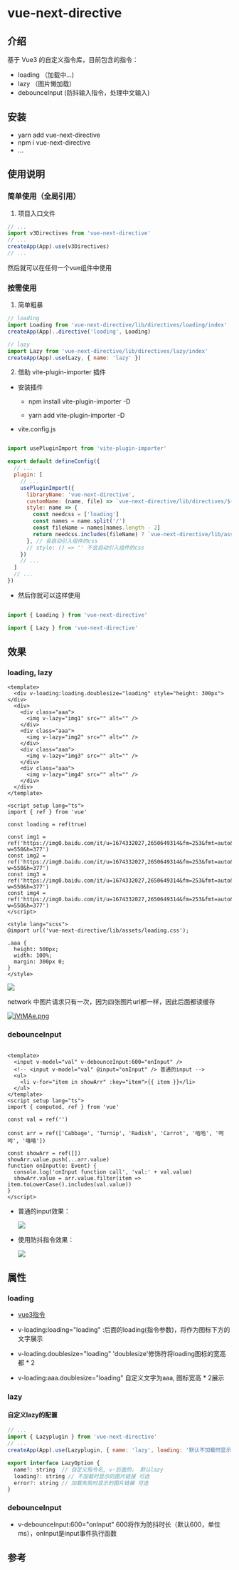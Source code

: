 # vue-next-directive

## 介绍

基于 Vue3 的自定义指令库，目前包含的指令：

- loading （加载中...)
- lazy （图片懒加载）
- debounceInput (防抖输入指令，处理中文输入)

## 安装

- yarn add vue-next-directive
- npm i vue-next-directive
- ...

## 使用说明

### 简单使用（全局引用）

1. 项目入口文件

```js
// ...
import v3Directives from 'vue-next-directive'
// ...
createApp(App).use(v3Directives)
// ...
```
然后就可以在任何一个vue组件中使用

### 按需使用

1. 简单粗暴
```js
// loading
import Loading from 'vue-next-directive/lib/directives/loading/index'
createApp(App)..directive('loading', Loading)

// lazy
import Lazy from 'vue-next-directive/lib/directives/lazy/index'
createApp(App).use(Lazy, { name: 'lazy' })

```

2. 借助 vite-plugin-importer 插件

- 安装插件

  - npm install vite-plugin-importer -D

  - yarn add vite-plugin-importer -D

- vite.config.js

```js

import usePluginImport from 'vite-plugin-importer'

export default defineConfig({
  // ...
  plugin: [
    // ...
    usePluginImport({
      libraryName: 'vue-next-directive',
      customName: (name, file) => `vue-next-directive/lib/directives/${name.toLowerCase()}/index`,
      style: name => {
        const needcss = ['loading']
        const names = name.split('/')
        const fileName = names[names.length - 2]
        return needcss.includes(fileName) ? `vue-next-directive/lib/assets/${fileName}.css` : ''
      }, // 会自动引入组件的css
      // style: () => '' 不会自动引入组件的css
    })
    // ...
  ]
  // ...
})

```

- 然后你就可以这样使用

```js

import { Loading } from 'vue-next-directive'

import { Lazy } from 'vue-next-directive'

```
## 效果

### loading, lazy

```vue
<template>
  <div v-loading:loading.doublesize="loading" style="height: 300px"></div>
  <div>
    <div class="aaa">
      <img v-lazy="img1" src="" alt="" />
    </div>
    <div class="aaa">
      <img v-lazy="img2" src="" alt="" />
    </div>
    <div class="aaa">
      <img v-lazy="img3" src="" alt="" />
    </div>
    <div class="aaa">
      <img v-lazy="img4" src="" alt="" />
    </div>
  </div>
</template>

<script setup lang="ts">
import { ref } from 'vue'

const loading = ref(true)

const img1 = ref('https://img0.baidu.com/it/u=1674332027,2650649314&fm=253&fmt=auto&app=138&f=JPEG?w=550&h=377')
const img2 = ref('https://img0.baidu.com/it/u=1674332027,2650649314&fm=253&fmt=auto&app=138&f=JPEG?w=550&h=377')
const img3 = ref('https://img0.baidu.com/it/u=1674332027,2650649314&fm=253&fmt=auto&app=138&f=JPEG?w=550&h=377')
const img4 = ref('https://img0.baidu.com/it/u=1674332027,2650649314&fm=253&fmt=auto&app=138&f=JPEG?w=550&h=377')
</script>

<style lang="scss">
@import url('vue-next-directive/lib/assets/loading.css');

.aaa {
  height: 500px;
  width: 100%;
  margin: 300px 0;
}
</style>

```

![](https://s3.bmp.ovh/imgs/2022/06/27/9c0c41c7833b1972.gif)

network 中图片请求只有一次，因为四张图片url都一样，因此后面都读缓存

[![jVtMAe.png](https://s1.ax1x.com/2022/06/27/jVtMAe.png)](https://imgtu.com/i/jVtMAe)

### debounceInput

```vue

<template>
  <input v-model="val" v-debounceInput:600="onInput" />
  <!-- <input v-model="val" @input="onInput" /> 普通的input -->
  <ul>
    <li v-for="item in showArr" :key="item">{{ item }}</li>
  </ul>
</template>
<script setup lang="ts">
import { computed, ref } from 'vue'

const val = ref('')

const arr = ref(['Cabbage', 'Turnip', 'Radish', 'Carrot', '哈哈', '呵呵', '嘻嘻'])

const showArr = ref([])
showArr.value.push(...arr.value)
function onInput(e: Event) {
  console.log('onInput function call', 'val:' + val.value)
  showArr.value = arr.value.filter(item => item.toLowerCase().includes(val.value))
}
</script>

```
- 普通的input效果：

  ![](https://s3.bmp.ovh/imgs/2022/07/04/387664f0f7bee58f.gif)

- 使用防抖指令效果：

  ![](https://s3.bmp.ovh/imgs/2022/07/04/5724f2b8947feaff.gif)





## 属性

### loading

- [vue3指令](https://staging-cn.vuejs.org/guide/reusability/custom-directives.html)

- v-loading:loading="loading" :后面的loading(指令参数)，将作为图标下方的文字展示

- v-loading.doublesize="loading" 'doublesize'修饰符将loading图标的宽高都 * 2

- v-loading:aaa.doublesize="loading" 自定义文字为aaa, 图标宽高 * 2展示

### lazy

#### 自定义lazy的配置

```js
// ...
import { Lazyplugin } from 'vue-next-directive'
// ...
createApp(App).use(Lazyplugin, { name: 'lazy', loading: '默认不加载时显示的图片链接', error: '加载失败时显示的图片链接' })

```

```js
export interface LazyOption {
  name?: string  // 自定义指令名, v-后面的， 默认lazy
  loading?: string // 不加载时显示的图片链接 可选
  error?: string // 加载失败时显示的图片链接 可选
}

```

### debounceInput

- v-debounceInput:600="onInput" 600将作为防抖时长（默认600，单位ms），onInput是input事件执行函数

## 参考
